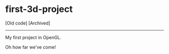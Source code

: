 # first-3d-project

[Old code] [Archived]

---

My first project in OpenGL.

Oh how far we've come!
